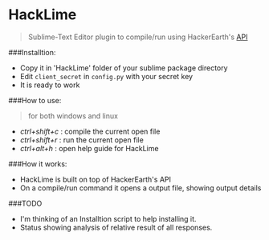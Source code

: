 
HackLime
========
> Sublime-Text Editor plugin to compile/run using HackerEarth's [API](http://api.hackerearth.com)

###Installtion:
* Copy it in 'HackLime' folder of your sublime package directory
* Edit `client_secret` in `config.py` with your secret key
* It is ready to work

###How to use:
> for both windows and linux

* *ctrl+shift+c* : compile the current open file
* *ctrl+shift+r* : run the current open file
* *ctrl+alt+h* : open help guide for HackLime

###How it works:
* HackLime is built on top of HackerEarth's API
* On a compile/run command it opens a output file, showing output details

###TODO
* I'm thinking of an Installtion script to help installing it.
* Status showing analysis of relative result of all responses.
